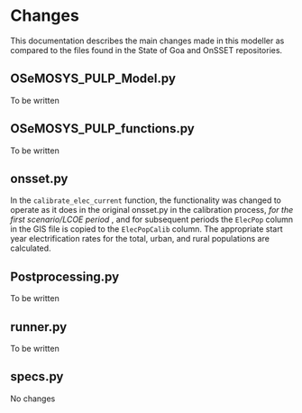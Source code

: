 # Changes

This documentation describes the main changes made in this modeller as compared to the files found in the State of Goa and OnSSET repositories.

## OSeMOSYS_PULP_Model.py
To be written

## OSeMOSYS_PULP_functions.py
To be written

## onsset.py
In the `calibrate_elec_current` function, the functionality was changed to operate as it does in the original onsset.py in the calibration process, *for the first scenario/LCOE period* , and for subsequent periods the `ElecPop` column in the GIS file is copied to the `ElecPopCalib` column. The appropriate start year electrification rates for the total, urban, and rural populations are calculated.

## Postprocessing.py
To be written

## runner.py
To be written

## specs.py
No changes
